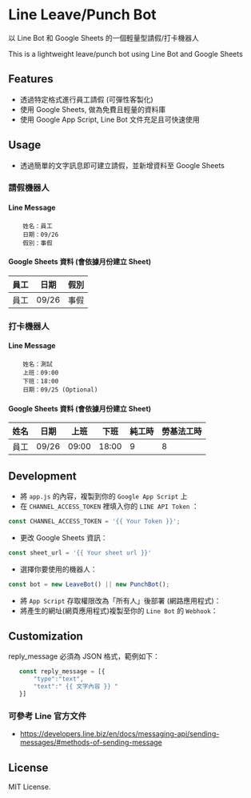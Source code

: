 # Line Leave/Punch Bot

以 Line Bot 和 Google Sheets 的一個輕量型請假/打卡機器人

This is a lightweight leave/punch bot using Line Bot and Google Sheets

## Features

- 透過特定格式進行員工請假 (可彈性客製化)
- 使用 Google Sheets, 做為免費且輕量的資料庫
- 使用 Google App Script, Line Bot 文件充足且可快速使用

## Usage

- 透過簡單的文字訊息即可建立請假，並新增資料至 Google Sheets

### 請假機器人

#### Line Message

```
    姓名：員工
    日期：09/26
    假別：事假
```

#### Google Sheets 資料 (會依據月份建立 Sheet)

| 員工 | 日期    | 假別 |
|:---|-------|----|
| 員工 | 09/26 | 事假 |

### 打卡機器人

#### Line Message

```
    姓名：測試
    上班：09:00
    下班：18:00
    日期：09/25 (Optional)
```

#### Google Sheets 資料 (會依據月份建立 Sheet)

| 姓名 | 日期    | 上班    | 下班    | 純工時 | 勞基法工時 |
|:---|-------|-------|-------|-----|-------|
| 員工 | 09/26 | 09:00 | 18:00 | 9   | 8     |

## Development

- 將 `app.js` 的內容，複製到你的 `Google App Script` 上
- 在 `CHANNEL_ACCESS_TOKEN` 裡填入你的 `LINE API Token` ：

```javascript
const CHANNEL_ACCESS_TOKEN = '{{ Your Token }}';
```

- 更改 Google Sheets 資訊：

```javascript
const sheet_url = '{{ Your sheet url }}'
```

- 選擇你要使用的機器人：

```javascript
const bot = new LeaveBot() || new PunchBot();
```

- 將 `App Script` 存取權限改為「所有人」後部署 (網路應用程式)：
- 將產生的網址(網頁應用程式)複製至你的 `Line Bot` 的 `Webhook`：

## Customization

reply_message 必須為 JSON 格式，範例如下：

```javascript
   const reply_message = [{
       "type":"text", 
       "text":" {{ 文字內容 }} "
   }]
```

### 可參考 Line 官方文件

- https://developers.line.biz/en/docs/messaging-api/sending-messages/#methods-of-sending-message

## License

MIT License.

